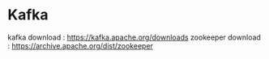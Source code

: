 # Kafka

kafka download : https://kafka.apache.org/downloads
zookeeper download : https://archive.apache.org/dist/zookeeper
